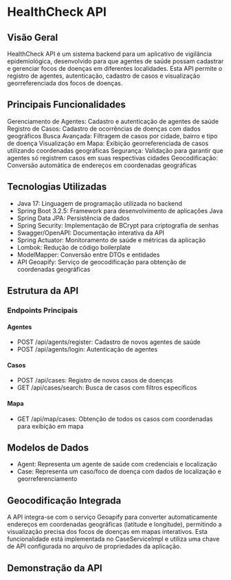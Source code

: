 # HealthCheck API
## Visão Geral
HealthCheck API é um sistema backend para um aplicativo de vigilância epidemiológica, desenvolvido para que agentes de saúde possam cadastrar e gerenciar focos de doenças em diferentes localidades. Esta API permite o registro de agentes, autenticação, cadastro de casos e visualização georreferenciada dos focos de doenças.

## Principais Funcionalidades
Gerenciamento de Agentes: Cadastro e autenticação de agentes de saúde
Registro de Casos: Cadastro de ocorrências de doenças com dados geográficos
Busca Avançada: Filtragem de casos por cidade, bairro e tipo de doença
Visualização em Mapa: Exibição georreferenciada de casos utilizando coordenadas geográficas
Segurança: Validação para garantir que agentes só registrem casos em suas respectivas cidades
Geocodificação: Conversão automática de endereços em coordenadas geográficas

## Tecnologias Utilizadas
- Java 17: Linguagem de programação utilizada no backend
- Spring Boot 3.2.5: Framework para desenvolvimento de aplicações Java
- Spring Data JPA: Persistência de dados
- Spring Security: Implementação de BCrypt para criptografia de senhas
- Swagger/OpenAPI: Documentação interativa da API
- Spring Actuator: Monitoramento de saúde e métricas da aplicação
- Lombok: Redução de código boilerplate
- ModelMapper: Conversão entre DTOs e entidades
- API Geoapify: Serviço de geocodificação para obtenção de coordenadas geográficas

## Estrutura da API
### Endpoints Principais
#### Agentes
- POST /api/agents/register: Cadastro de novos agentes de saúde
- POST /api/agents/login: Autenticação de agentes

#### Casos
- POST /api/cases: Registro de novos casos de doenças
- GET /api/cases/search: Busca de casos com filtros específicos

#### Mapa
- GET /api/map/cases: Obtenção de todos os casos com coordenadas para exibição em mapa

## Modelos de Dados
- Agent: Representa um agente de saúde com credenciais e localização
- Case: Representa um caso/foco de doença com dados de localização e georreferenciamento

## Geocodificação Integrada
A API integra-se com o serviço Geoapify para converter automaticamente endereços em coordenadas geográficas (latitude e longitude), permitindo a visualização precisa dos focos de doenças em mapas interativos. Esta funcionalidade está implementada no CaseServiceImpl e utiliza uma chave de API configurada no arquivo de propriedades da aplicação.

## Demonstração da API
